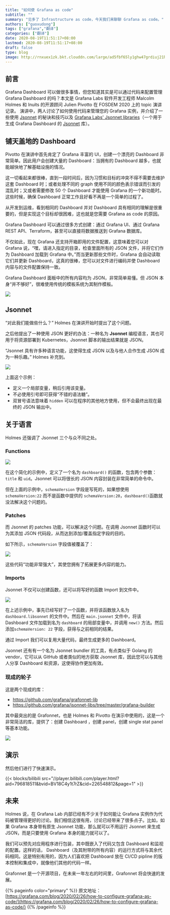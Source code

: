 ```yaml
---
title: "如何使 Grafana as code"
subtitle: ""
summary: "见多了 Infrastructure as code，今天我们来聊聊 Grafana as code。"
authors: ["guoxudong"]
tags: ["grafana","翻译"]
categories: ["翻译"]
date: 2020-08-19T11:51:17+08:00
lastmod: 2020-08-19T11:51:17+08:00
draft: false
type: blog
image: http://rnxuex1zk.bkt.clouddn.com/large/ad5fbf65ly1ghw47grdiuj21he0tyjw8.jpg
---
```

## 前言

Grafana Dashboard 可以做很多事情，但您知道其实是可以通过代码来配置管理 Grafana Dashboard 的吗？本文是 Grafana Labs 软件开发工程师 Malcolm Holmes 和 Inuits 的开源顾问 Julien Pivotto 在 FOSDEM 2020 上的 topic 演讲记录。 演讲中，两人讨论了如何使用代码来管理您的 Grafana 实例，并介绍了一些使用 [Jsonnet](http://jsonnet.org/) 的秘诀和技巧以及 [Grafana Labs' Jsonnet libraries](https://github.com/grafana/jsonnet-libs)（一个用于生成 Grafana Dashboard 的 [Jsonnet](http://jsonnet.org/) 库）。

## 铺天盖地的 Dashboard

Pivotto 在演讲中首先肯定了 Grafana 丰富的 UI，创建一个漂亮的 Dashboard 非常简单。因此用户会创建大量的 Dashboard：当拥有的 Dashboard 越多，也就能越快地了解基础设施的情况。

这一切看起来都很棒，直到一段时间后，因为习惯和目标的冲突不得不需要去维护这套 Dashboard 时；或者处理不同的 graph 使用不同的颜色表示错误而引发的混乱时；又或者需要修改 50 个 Dashboard 才能使用 Grafana 的一个新功能时。这些时候，确保 Dashboard 正常工作且好看不再是一个简单的过程了。

从开发到运维，看到相同的 Dashboard 并对 Dashboard 具有相同的理解是很重要的，但是实现这个目标却很困难，这也就是您需要 Grafana as code 的原因。

Grafana Dashboard 可以通过很多方式创建：通过 Grafana UI、通过 Grafana REST API、Terraform，甚至可以直接将数据推送到 Grafana 数据库。

不仅如此，现在 Grafana 还支持开箱即用的文件配置，这意味着您可以对 Grafana 说，“嘿，请进入指定的目录，检查里面所有的 JSON 文件，并将它们作为 Dashboard 加载到 Grafana 中。”而当更新那些文件时，Grafana 会自动读取它们并更新 Dashboard，这真的很棒，您可以对文件进行编码并使  Dashboard 内容与的文件配置保持一致。

Grafana Dashboard 面板中的所有内容均为 JSON，非常简单易懂。但 JSON 本身“并不够好”，很难使用传统的模板系统为其制作模板。

![](http://rnxuex1zk.bkt.clouddn.com/large/ad5fbf65gy1ghw6c59vh8j22bc1avwlg.jpg)

## Jsonnet

“对此我们能做些什么？” Holmes 在演讲开始时提出了这个问题。

之后他提出了一种使用 JSON 更好的办法：一种名为 **Jsonnet** 编程语言，其也可用于将资源部署到 Kubernetes，Jsonnet 脚本的输出结果就是 JSON。

“Jsonnet 具有许多种语言功能，这使得生成 JSON 以及与他人合作生成 JSON 成为一种乐趣。” Holmes 补充到。

![](http://rnxuex1zk.bkt.clouddn.com/large/ad5fbf65gy1ghw6vj3mn3j22bc1av450.jpg)

上面这个示例：

- 定义一个局部变量，稍后引用该变量。
- 不必使用引号即可获得“不错的语法糖”。
- 双冒号语法意味着 `hidden` 可以在程序的其他地方使用，但不会最终出现在最终的 JSON 输出中。

## 关于语言

Holmes 还强调了 Jsonnet 三个与众不同之处。

### Functions

![](http://rnxuex1zk.bkt.clouddn.com/large/ad5fbf65gy1ghw76mjmj8j22bc1av0yt.jpg)

在这个简化的示例中，定义了一个名为 `dashboard()` 的函数，包含两个参数：`title` 和 `uid`。Jsonnet 可以将很长的 JSON 内容封装在非常简单的命令中。

但在上面的示例中，`schemaVersion` 字段是写死的，如果想使用 `schemaVersion:22` 而不是函数中提供的 `schemaVersion:20`，`dashboard()`函数就没法解决这个问题的。

### Patches

而 Jsonnet 的 patches 功能，可以解决这个问题。在调用 Jsonnet 函数时可以为其添加 JSON 代码段，从而达到添加/覆盖指定字段的目的。

如下所示，`schemaVersion` 字段值被覆盖了：

![](http://rnxuex1zk.bkt.clouddn.com/large/ad5fbf65gy1ghw7lembckj22bc1av0y8.jpg)

这些代码“功能非常强大”，其使您拥有了拓展更多内容的能力。

### Imports

Jsonnet 不仅可以创建函数，还可以将写好的函数 Import 到文件中。

![](http://rnxuex1zk.bkt.clouddn.com/large/ad5fbf65gy1ghw8jfq0s1j22bc1avjyc.jpg)

在上述示例中，事先已经写好了一个函数，并将该函数放入名为 `dashboard.libsonnet` 的文件中。然后在 `main.jsonnet` 文件中，将该 Dashboard 文件加载到名为 `dashboard` 的局部变量中，并调用 `new()` 方法。然后添加`schemaVersion: 22` 字段，获得与之前相同的结果。

通过 Import 我们可以复用大量代码，最终生成更多的 Dashboard。

Jsonnet 还有有一个名为 Jsonnet bundler 的工具，有点类似于 Golang 的 vendor，它可以从 GitHub 或者类似的地方获取 Jsonnet 库，因此您可以与其他人分享 Dashboard 和资源，这使得协作更加有效。

### 现成的轮子

这是两个现成的库：

- https://github.com/grafana/grafonnet-lib
- https://github.com/grafana/jsonnet-libs/tree/master/grafana-builder

其中最突出的是 Grafonnet，也是 Holmes 和 Pivotto 在演示中使用的，这是一个非常简洁的库，提供了：创建 Dashboard ，创建 panel，创建 single stat panel 等基本功能。

![](http://rnxuex1zk.bkt.clouddn.com/large/ad5fbf65gy1ghw9403k2zj22bc1avk2w.jpg)

## 演示

然后他们进行了快速演示。

{{< blocks/bilibili src="//player.bilibili.com/player.html?aid=796818511&bvid=BV18C4y1t7rZ&cid=226548812&page=1" >}}

## 未来

Holmes 说，在 Grafana Lab 内部已经有不少关于如何能让 Grafana 实例作为代码被管理得更好的讨论。我们相信这很有用，讨论已经带来了很多点子。比如，如果 Grafana 本身带有原生 Jsonnet 功能，那么就可以不用运行 Jsonnet 来生成 JSON，而是只要使用 Grafana 本身的能力就可以了。

我们可以预先对应用程序进行包装，其中既嵌入了代码又包含 Dashboard 和监视的配置。这样的话， Dashboard（及其附带的所有内容）的运行方式将与其余代码相同。这是特别有用的，因为人们喜欢把 Dashboard 放在 CI/CD pipline 的版本控制和集成中，就像他们其他的代码一样。

Grafonnet 是一个开源项目，在未来一年左右的时间里，Grafonnet 将会快速的发展。

{{% pageinfo color="primary" %}}
原文地址：[https://grafana.com/blog/2020/02/26/how-to-configure-grafana-as-code/](https://grafana.com/blog/2020/02/26/how-to-configure-grafana-as-code/)
{{% /pageinfo %}}
